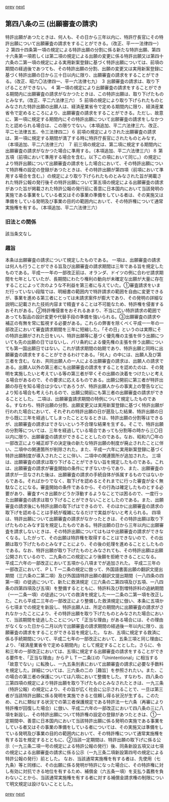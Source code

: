 [prev](/specific/markdowns/特許法/066_Mp-Ch_3-At_48_2.md)
[next](/specific/markdowns/特許法/068_Mp-Ch_3-At_48_4.md)
## 第四八条の三 (出願審査の請求)
特許出願があつたときは、何人も、その日から三年以内に、特許庁長官にその特許出願について出願審査の請求をすることができる。（改正、平一一法律四一）
２ 第四十四条第一項の規定による特許出願の分割に係る新たな特許出願、第四十六条第一項若しくは第二項の規定による出願の変更に係る特許出願又は第四十六条の二第一項の規定による実用新案登録に基づく特許出願については、前項の期間の経過後であつても、その特許出願の分割、出願の変更又は実用新案登録に基づく特許出願の日から三十日以内に限り、出願審査の請求をすることができる。（改正、昭六〇法律四一、平一六法律七九）
３ 出願審査の請求は、取り下げることができない。
４ 第一項の規定により出願審査の請求をすることができる期間内に出願審査の請求がなかつたときは、この特許出願は、取り下げたものとみなす。（改正、平二六法律三六）
５ 前項の規定により取り下げられたものとみなされた特許出願の出願人は、経済産業省令で定める期間内に限り、経済産業省令で定めるところにより、出願審査の請求をすることができる。ただし、故意に、第一項に規定する期間内にその特許出願について出願審査の請求をしなかつたと認められる場合は、この限りでない。（本項追加、平二六法律三六、改正、平二七法律五五、令三法律四二）６ 前項の規定によりされた出願審査の請求は、第一項に規定する期間が満了する時に特許庁長官にされたものとみなす。（本項追加、平二六法律三六）
７ 前三項の規定は、第二項に規定する期間内に出願審査の請求がなかつた場合に準用する。（本項追加、平二六法律三六）８ 第五項（前項において準用する場合を含む。以下この項において同じ。）の規定により特許出願について出願審査の請求をした場合において、その特許出願について特許権の設定の登録があつたときは、その特許出願が第四項（前項において準用する場合を含む。）の規定により取り下げられたものとみなされた旨が掲載された特許公報の発行後その特許出願について第五項の規定による出願審査の請求があつた旨が掲載された特許公報の発行前に善意に日本国内において当該発明の実施である事業をしている者又はその事業の準備をしている者は、その実施又は準備をしている発明及び事業の目的の範囲内において、その特許権について通常実施権を有する。（本項追加、平二六法律三六）

### 旧法との関係
該当条文なし

### 趣旨
本条は出願審査の請求について規定したものである。
一項は、出願審査の請求は何人も行うことができる旨及び出願審査の請求期間は三年である旨を規定したものである。平成一一年の一部改正前は、オランダ、ドイツの例に合わせ請求期間を七年としていたが、長期間にわたり権利の動向が未確定な出願が大量に存在することによって次のような不利益を第三者に与えていた。①審査請求をいまだ行っていない段階では、明細書の範囲内で特許請求の範囲を自由に変更できるが、事業を進める第三者にとっては未請求案件が膨大であり、その発明の詳細な説明に記載された技術内容まで精査することは不可能なため、特許権を侵害するおそれがある。②特許権侵害をおそれるあまり、不当に広い特許請求の範囲であっても製品の設計変更や代替手段の準備を強いられる。③出願審査の請求や補正の有無を常に監視する必要がある。これらの弊害を除くべく平成一一年の一部改正において審査請求期間を三年に短縮した。「その日」というのは実際にその特許出願がされた日をいい、特許出願等に基づく優先権の主張を伴う出願についても先の出願の日ではないし、パリ条約による優先権の主張を伴う出願についても第一国出願日ではない。これが請求期間の始期であり、特許出願と同時に出願審査の請求をすることができるわけである。「何人」の中には、出願人及び第三者を含む。なお、共同出願人の一人による出願審査の請求は、出願人の請求である。出願人以外の第三者にも出願審査の請求をすることを認めたのは、その発明を実施したいと考えている等の第三者が早くその出願の決着をつけたいと考える場合があるので、その要求に応えるものである。出願公開前に第三者が特許出願の存在を知る場合は少ないであろうが、特許出願人からの事実上の警告などにより知る場合も考えられるので、出願公開前にも第三者の出願審査の請求ができることとした。
二項は、出願審査請求期間の特例について規定したものである。すなわち、特許出願の分割、出願変更又は実用新案登録に基づく特許出願が行われた場合において、それぞれの特許出願の日が遡及した結果、特許出願の日から既に三年を経過してしまったこととなるときは、特許出願の分割等はできるが、出願審査の請求はできないという不合理な結果を生ずる。そこで、特許出願の分割等については、三年を経過している場合であっても分割等の時から三〇日以内に限り、出願審査の請求ができることとしたのである。なお、昭和六〇年の一部改正により補正却下の決定後の新たな特許出願の制度が廃止されたことに伴い、二項中の関連箇所が削除された。また、平成一六年に実用新案登録に基づく特許出願制度が導入されたことに伴い、二項中の関連箇所が追加された。
三項は、出願審査の請求は取り下げることができない旨を規定したものである。これは、出願審査の請求が審査開始の条件にすぎないからであり、また、出願審査の請求が一旦なされた後は、出願審査の請求の手続自体が係属するものではないからである。そればかりでなく、取下げを認めるとそれまでに行った審査が全く無駄なことになる。審査開始の条件であるから、その行為は確定したものとする必要があり、審査すべき出願かどうか浮動するようなことでは困るので、一度行った出願審査の請求は取り下げることができないこととしたのである。また、出願審査の請求後にも特許出願の取下げはできるので、そのほかに出願審査の請求の取下げを認めることは手続が複雑になるだけで実益がないと考えられる。
四項は、特許出願について出願審査の請求がなかったときは、その特許出願は取り下げたものとみなす旨を規定したものである。特許出願の日から三年以内に出願審査を請求しないときは、その特許出願についてはもはや出願審査の請求ができなくなる。したがって、その出願は特許権を取得することはできないので、その出願は取り下げたものとみなすことにより、その後の処理を進めることとしたものである。なお、特許出願が取り下げたものとみなされても、その特許出願は出願公開されているので、二九条の二の規定により後願を拒絶できることになる。
平成二六年の一部改正において五項から八項までが追加された。
平成二三年の一部改正において、ＰＬＴ一二条の規定に倣って、外国語書面出願の翻訳文提出期間（三六条の二第二項）及び外国語特許出願の翻訳文提出期間（一八四条の四第一項）の徒過について、新たに救済規定（三六条の二第四項及び五項、一八四条の四第四項及び五項）を整備するとともに、特許料及び割増特許料の追納期間（一一二条一項）の徒過についての救済を規定した一一二条の二第一項を改正した。これら平成二三年の一部改正により整備した救済規定に倣い、本条に五項から七項までの規定を新設し、特許出願人は、所定の期間内に出願審査の請求がされなかったことにより、その特許出願を取り下げたものとみなされた場合において、当該期間を徒過したことについて「正当な理由」がある場合には、その理由がなくなった日から二月以内で出願審査の請求期間の経過後一年以内に限り、出願審査の請求をすることができる旨を規定した。
なお、五項に規定する救済に係る手続期間について、平成二七年の一部改正において、五条三項と同じ理由により、「経済産業省令で定める期間内」として規定することとした。さらに、令和三年の一部改正においては、五項に規定する出願審査の請求をすることができる要件を、「正当な理由」からＰＬＴ一二条⑴の「Unintentional」に相当する「故意でない」に転換し、一九五条別表において出願審査の請求に必要な手数料を規定した。詳細については、三六条の二の［趣旨］を参照されたい。また、この場合の第三者の保護については八項において整備をした。すなわち、四八条の三第四項の規定により特許出願を取り下げたものとみなされたときは、一九三条（特許公報）の規定により、その旨が広く社会に公示されることで、一旦は第三者が当該特許出願に係る発明を実施できると信頼し得る状況が生ずる。このため、これに類似する状況での第三者保護規定である特許法一七六条（再審により特許権が回復した場合）に倣い、平成二六年の一部改正において四八条の三に八項を新設し、その特許出願について特許権の設定の登録があつたときは、①一定期間中、善意に日本国内において当該特許出願に係る発明の実施である事業をしている者又はその事業の準備をしている者については、その実施又は準備をしている発明及び事業の目的の範囲内において、その特許権について通常実施権を有する旨を規定するとともに、②当該一定期間は、特許出願の取下げに係る公示（一九三条二項一号の規定による特許公報の発行）後、同条新設五項又は七項の規定による出願審査の請求に係る公示（一九三条二項新設第四号の規定による特許公報の発行）前とした。
なお、当該通常実施権を有する者は、先使用（七九条）等と同様に、その出願に係る発明が特許になった場合に、その特許権に対し有効に対抗できる地位を有するため、補償金（六五条一項）を支払う義務を負わないことから、当該通常実施権を有する者に対する補償金請求権の制限について明文規定は設けないこととした。

[prev](/specific/markdowns/特許法/066_Mp-Ch_3-At_48_2.md)
[next](/specific/markdowns/特許法/068_Mp-Ch_3-At_48_4.md)